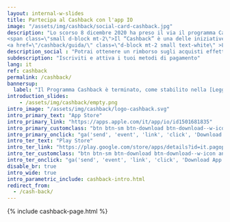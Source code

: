 ```yaml
---
layout: internal-w-slides
title: Partecipa al Cashback con l'app IO
image: "/assets/img/cashback/social-card-cashback.jpg"
description: "Lo scorso 8 dicembre 2020 ha preso il via il programma Cashback: iscriviti e attiva i tuoi metodi di pagamento per ottenere un rimborso sui tuoi acquisti effettuati con carte e app di pagamento sul territorio nazionale. Potrai concorrere anche all’assegnazione del Super Cashback.
<span class=\"small d-block mt-2\">Il “Cashback” è una delle iniziative del <a href=\"https://www.cashlessitalia.it\" class=\"font-weight-bold text-white\">Piano Italia Cashless</a> promosso dal Governo.</span>
<a href=\"/cashback/guida/\" class=\"d-block mt-2 small text-white\" >Leggi la Guida al Cashback completa</a>"
description_social : "Potrai ottenere un rimborso sugli acquisti effettuati con strumenti di pagamento elettronico"
subdescription: "Iscriviti e attiva i tuoi metodi di pagamento"
lang: it
ref: cashback
permalink: /cashback/
bannersup:
  label: "Il Programma Cashback è terminato, come stabilito nella [Legge n. 234 del 30 dicembre 2021](https://www.gazzettaufficiale.it/atto/serie_generale/caricaDettaglioAtto/originario?atto.dataPubblicazioneGazzetta=2021-12-31&atto.codiceRedazionale=21G00256&elenco30giorni=true) (art. 1, commi 637-644). Pertanto, il relativo servizio su IO non è più attivo. Se hai maturato rimborsi nel 2021 e non ti sono stati accreditati, consulta le relative FAQ [qui](/cashback/faq/#n1_2)."
introduction_slides:
    - /assets/img/cashback/empty.png
intro_image: "/assets/img/cashback/logo-cashback.svg"
intro_primary_text: "App Store"
intro_primary_link: "https://apps.apple.com/it/app/io/id1501681835"
intro_primary_customclass: "btn btn-sm btn-download btn-download--w-icon ios text-uppercase px-3 mr-2"
intro_primary_onclick: "ga('send', 'event', 'link', 'click', 'Download App: iOS', 1)"
intro_ter_text: "Play Store"
intro_ter_link: "https://play.google.com/store/apps/details?id=it.pagopa.io.app"
intro_ter_customclass: "btn btn-sm btn-download btn-download--w-icon android text-uppercase px-3  "
intro_ter_onclick: "ga('send', 'event', 'link', 'click', 'Download App: Android', 1)"
disable_br: true
intro_wide: true
intro_parametric_include: cashback-intro.html
redirect_from:
  - /cash-back/
---
```


{% include cashback-page.html %}
